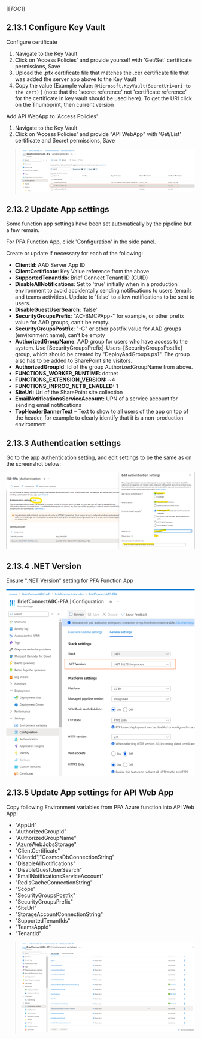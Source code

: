 [[_TOC_]]


## 2.13.1 Configure Key Vault

Configure certificate

1. Navigate to the Key Vault
1. Click on 'Access Policies' and provide yourself with 'Get/Set' certificate permissions, Save
1. Upload the .pfx certificate file that matches the .cer certificate file that was added the server app above to the Key Vault
1. Copy the value (Example value: `@Microsoft.KeyVault(SecretUri=uri to the cert)` ) (note that the 'secret reference' not 'certificate reference' for the certificate in key vault should be used here). To get the URI click on the Thumbprint, then current version

Add API WebApp to 'Access Policies'

1. Navigate to the Key Vault
1. Click on 'Access Policies' and provide "API WebApp" with 'Get/List' certificate and Secret permissions, Save
> ![image.png](.attachments/image-0da28f78-7c54-4673-ac60-5ff012017c44.png)


## 2.13.2 Update App settings

Some function app settings have been set automatically by the pipeline but a few remain.

For PFA Function App, click 'Configuration' in the side panel.

Create or update if necessary for each of the following:

* **ClientId**: AAD Server App ID
* **ClientCertificate**: Key Value reference from the above
* **SupportedTenantIds**: Brief Connect Tenant ID (GUID)
* **DisableAllNotifications**: Set to 'true' initially when in a production environment to avoid accidentally sending notifications to users (emails and teams activities). Update to 'false' to allow notifications to be sent to users.
* **DisableGuestUserSearch**: 'false'
* **SecurityGroupsPrefix**: "AC-BMCPApp-" for example, or other prefix value for AAD groups, can't be empty.
* **SecurityGroupsPostfix**: "-G" or other postfix value for AAD groups (environment name), can't be empty
* **AuthorizedGroupName**: AAD group for users who have access to the system. Use \[SecurityGroupsPrefix]-Users-\[SecurityGroupsPostfix] group, which should be created by "DeployAadGroups.ps1". The group also has to be added to SharePoint site visitors.
* **AuthorizedGroupId**: Id of the group AuthorizedGroupName from above.
* **FUNCTIONS\_WORKER\_RUNTIME:** dotnet
* **FUNCTIONS_EXTENSION_VERSION:** ~4
* **FUNCTIONS_INPROC_NET8_ENABLED:** 1
* **SiteUrl:** Url of the SharePoint site collection
* **EmailNotificationsServiceAccount:** UPN of a service account for sending email notifications
* **TopHeaderBannerText** – Text to show to all users of the app on top of the header, for example to clearly identify that it is a non-production environment

## 2.13.3 Authentication settings
Go to the app authentication setting, and edit settings to be the same as on the screenshot below:

![image.png](.attachments/image-f08c468a-c222-47de-aabe-cfee84a0b7b6.png)


## 2.13.4 .NET Version

Ensure ".NET Version" setting for PFA Function App

![image.png](.attachments/image-02580c33-2fe9-4545-a49f-d022ebd00e35.png)

## 2.13.5 Update App settings for API Web App

Copy following Environment variables from PFA Azure function into API Web App:

* "AppUrl"
* "AuthorizedGroupId"
* "AuthorizedGroupName"
* "AzureWebJobsStorage"
* "ClientCertificate"
* "ClientId","CosmosDbConnectionString"
* "DisableAllNotifications"
* "DisableGuestUserSearch"
* "EmailNotificationsServiceAccount"
* "RedisCacheConnectionString"
* "Scope"
* "SecurityGroupsPostfix"
* "SecurityGroupsPrefix"
* "SiteUrl"
* "StorageAccountConnectionString"
* "SupportedTenantIds"
* "TeamsAppId"
* "TenantId"

> ![image.png](.attachments/image-371094ae-883c-4b80-a0bf-319e9f1a185a.png)